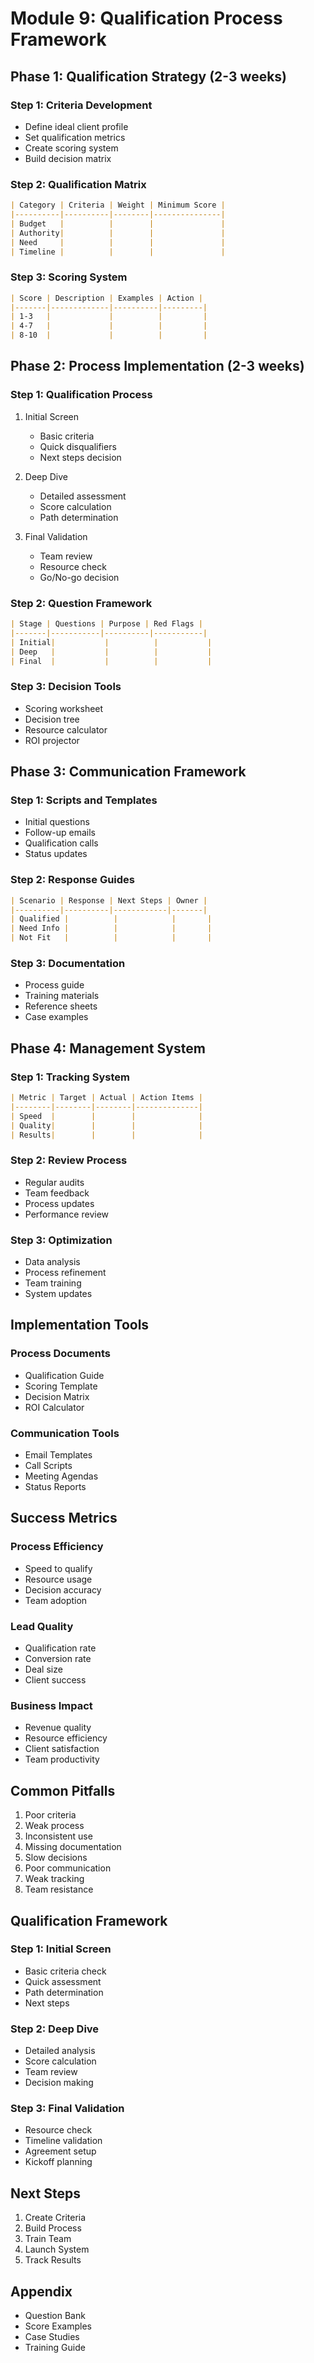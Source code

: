 # Module 9: Qualification Process Framework

## Phase 1: Qualification Strategy (2-3 weeks)

### Step 1: Criteria Development
- Define ideal client profile
- Set qualification metrics
- Create scoring system
- Build decision matrix

### Step 2: Qualification Matrix
```markdown
| Category | Criteria | Weight | Minimum Score |
|----------|----------|--------|---------------|
| Budget   |          |        |               |
| Authority|          |        |               |
| Need     |          |        |               |
| Timeline |          |        |               |
```

### Step 3: Scoring System
```markdown
| Score | Description | Examples | Action |
|-------|-------------|----------|---------|
| 1-3   |             |          |         |
| 4-7   |             |          |         |
| 8-10  |             |          |         |
```

## Phase 2: Process Implementation (2-3 weeks)

### Step 1: Qualification Process
1. Initial Screen
   - Basic criteria
   - Quick disqualifiers
   - Next steps decision

2. Deep Dive
   - Detailed assessment
   - Score calculation
   - Path determination

3. Final Validation
   - Team review
   - Resource check
   - Go/No-go decision

### Step 2: Question Framework
```markdown
| Stage | Questions | Purpose | Red Flags |
|-------|-----------|----------|-----------|
| Initial|           |          |           |
| Deep   |           |          |           |
| Final  |           |          |           |
```

### Step 3: Decision Tools
- Scoring worksheet
- Decision tree
- Resource calculator
- ROI projector

## Phase 3: Communication Framework

### Step 1: Scripts and Templates
- Initial questions
- Follow-up emails
- Qualification calls
- Status updates

### Step 2: Response Guides
```markdown
| Scenario | Response | Next Steps | Owner |
|----------|----------|------------|-------|
| Qualified |          |            |       |
| Need Info |          |            |       |
| Not Fit   |          |            |       |
```

### Step 3: Documentation
- Process guide
- Training materials
- Reference sheets
- Case examples

## Phase 4: Management System

### Step 1: Tracking System
```markdown
| Metric | Target | Actual | Action Items |
|--------|--------|--------|--------------|
| Speed  |        |        |              |
| Quality|        |        |              |
| Results|        |        |              |
```

### Step 2: Review Process
- Regular audits
- Team feedback
- Process updates
- Performance review

### Step 3: Optimization
- Data analysis
- Process refinement
- Team training
- System updates

## Implementation Tools

### Process Documents
- Qualification Guide
- Scoring Template
- Decision Matrix
- ROI Calculator

### Communication Tools
- Email Templates
- Call Scripts
- Meeting Agendas
- Status Reports

## Success Metrics

### Process Efficiency
- Speed to qualify
- Resource usage
- Decision accuracy
- Team adoption

### Lead Quality
- Qualification rate
- Conversion rate
- Deal size
- Client success

### Business Impact
- Revenue quality
- Resource efficiency
- Client satisfaction
- Team productivity

## Common Pitfalls
1. Poor criteria
2. Weak process
3. Inconsistent use
4. Missing documentation
5. Slow decisions
6. Poor communication
7. Weak tracking
8. Team resistance

## Qualification Framework

### Step 1: Initial Screen
- Basic criteria check
- Quick assessment
- Path determination
- Next steps

### Step 2: Deep Dive
- Detailed analysis
- Score calculation
- Team review
- Decision making

### Step 3: Final Validation
- Resource check
- Timeline validation
- Agreement setup
- Kickoff planning

## Next Steps
1. Create Criteria
2. Build Process
3. Train Team
4. Launch System
5. Track Results

## Appendix
- Question Bank
- Score Examples
- Case Studies
- Training Guide
